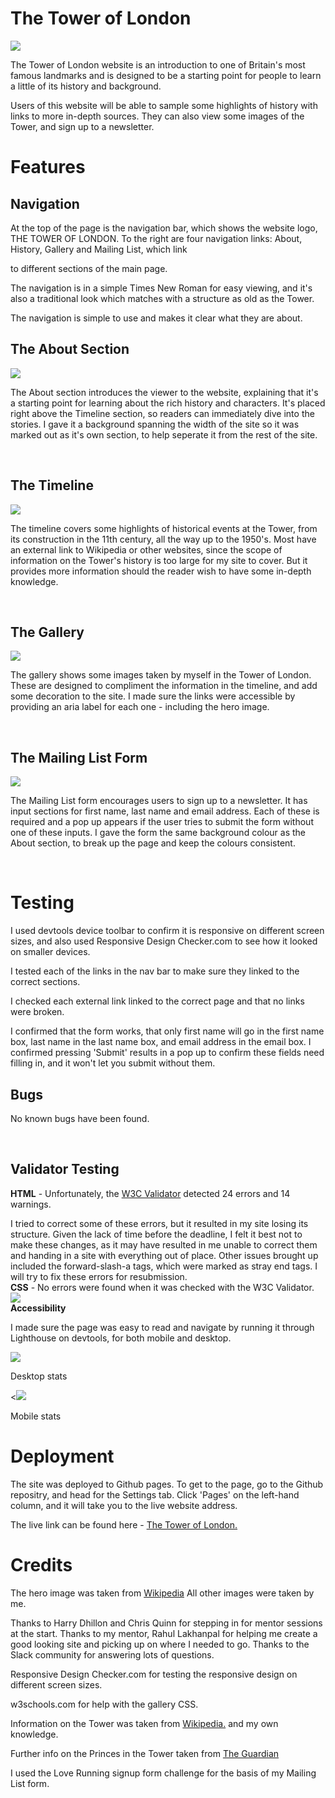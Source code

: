 <h1>The Tower of London</h1>

 <img src="./assets/images/readme/responsive.png">

The Tower of London website is an introduction to one of Britain's most famous landmarks and is designed to be a starting point for people to learn a little of its history and background. 
<p>Users of this website will be able to sample some highlights of history with links to more in-depth sources. They can also view some images of the Tower, and sign up to a newsletter.

<h1>Features</h1>

<h2>Navigation</h2>
At the top of the page is the navigation bar, which shows the website logo, THE TOWER OF LONDON. To the right are four navigation links: About, History, Gallery and Mailing List, which link
<p>to different sections of the main page.
<p>The navigation is in a simple Times New Roman for easy viewing, and it's also a traditional look which matches with a structure as old as the Tower.
<p>The navigation is simple to use and makes it clear what they are about.

<br>
<h2>The About Section</h2>


<img src="./assets/images/readme/about.png">

The About section introduces the viewer to the website, explaining that it's a starting point for learning about the rich history and characters. It's placed right above the Timeline section, 
so readers can immediately dive into the stories. I gave it a background spanning the width of the site so it was marked out as it's own section, to help seperate it from the rest of the site.

<br>
<h2>The Timeline</h2>

<img src="./assets/images/readme/timeline.png">

The timeline covers some highlights of historical events at the Tower, from its construction in the 11th century, all the way up to the 1950's. Most have an external link to Wikipedia
or other websites, since the scope of information on the Tower's history is too large for my site to cover. But it provides more information should the reader wish to have some in-depth knowledge.

<br>

<h2>The Gallery</h2>

<img src="./assets/images/readme/pics.jpeg">

The gallery shows some images taken by myself in the Tower of London. These are designed to compliment the information in the timeline, and add some decoration to the site. I made sure the links were accessible by providing an aria label for each one - including the hero image.

<br>

<h2>The Mailing List Form</h2>

<img src="./assets/images/readme/form.png">

The Mailing List form encourages users to sign up to a newsletter. It has input sections for first name, last name and email address. Each of these is required and a pop up appears if the user
 tries to submit the form without one of these inputs. I gave the form the same background colour as the About section, to break up the page and keep the colours consistent.

 <br>

 <h1>Testing</h1>

 I used devtools device toolbar to confirm it is responsive on different screen sizes, and also used Responsive Design Checker.com to see how it looked on smaller devices.

 <p>I tested each of the links in the nav bar to make sure they linked to the correct sections.

 <p>I checked each external link linked to the correct page and that no links were broken.

 <p>I confirmed that the form works, that only first name will go in the first name box, last name in the last name box, and email address in the email box. 
 I confirmed pressing 'Submit' results in a pop up to confirm these fields need filling in, and it won't let you submit without them.

<br>
 <h2>Bugs</h2>

No known bugs have been found.

<br>

<h2>Validator Testing</h2>

<strong>HTML</strong> - Unfortunately, the <a href="https://validator.w3.org/nu/?doc=https%3A%2F%2Fjoannalsk.github.io%2FThe-Tower-of-London%2F">W3C Validator</a> detected 24 errors and 14 warnings. 

<p>
I tried to correct some of these errors, but it resulted in my site losing its structure. Given the lack of time before the deadline, 
I felt it best not to make these changes, as it may have resulted in me unable to correct them and handing in a site with everything out of place. Other issues brought up included the forward-slash-a tags, which were marked as stray end tags. I will try to fix these errors for resubmission.

<br>
<strong>CSS</strong> - No errors were found when it was checked with the W3C Validator.

<img src="./assets/images/readme/w3c.png">

<br>
<strong>Accessibility</strong>

I made sure the page was easy to read and navigate by running it through Lighthouse on devtools, for both mobile and desktop.


<img src="./assets/images/readme/desktop.png">
<p><p></p>Desktop stats

<<img src="./assets/images/readme/mobile.png">
</p>Mobile stats

<p>
<h1>Deployment</h1>

The site was deployed to Github pages. To get to the page, go to the Github repositry, and head for the Settings tab. Click 'Pages' on the left-hand column, and 
it will take you to the live website address. 
<p>The live link can be found here -  <a href="https://joannalsk.github.io/The-Tower-of-London/">The Tower of London.</a>

<br>
<h1>Credits</h1>

The hero image was taken from  <a href="https://upload.wikimedia.org/wikipedia/commons/5/5d/Tower_of_London_-_01.jpg ">Wikipedia</a>
All other images were taken by me.

Thanks to Harry Dhillon and Chris Quinn for stepping in for mentor sessions at the start. Thanks to my mentor, Rahul Lakhanpal for helping me create a good looking site and 
picking up on where I needed to go. Thanks to the Slack community for answering lots of questions.</p>

 Responsive Design Checker.com for testing the responsive design on different screen sizes. 
 
 <p>w3schools.com for help with the gallery CSS. 

 <p>Information on the Tower was taken from <a href="https://en.wikipedia.org/wiki/Tower_of_London">Wikipedia.</a> and my own knowledge.
 
 <p>Further info on the Princes in the Tower taken from <a href="https://www.theguardian.com/science/2013/feb/05/princes-in-tower-staying-under"> The Guardian </a>

<p>I used the Love Running signup form challenge for the basis of my Mailing List form.







